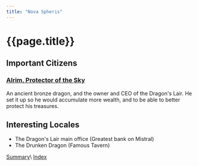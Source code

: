 ```yaml
---
title: "Nova Spheris"
---
```


# {{page.title}}

## Important Citizens

### [Alrim, Protector of the Sky](../../NPCs/Alrim)

An ancient bronze dragon, and the owner and CEO of the Dragon's Lair. He set it up so he would accumulate more wealth, and to be able to better protect his treasures.

## Interesting Locales

- The Dragon's Lair main office (Greatest bank on Mistral)
- The Drunken Dragon (Famous Tavern)

[Summary](Summary)\\
[Index](../../index)
